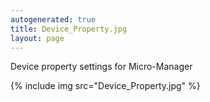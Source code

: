 ```yaml
---
autogenerated: true
title: Device_Property.jpg
layout: page
---
```


Device property settings for Micro-Manager

{% include img src="Device_Property.jpg" %}

